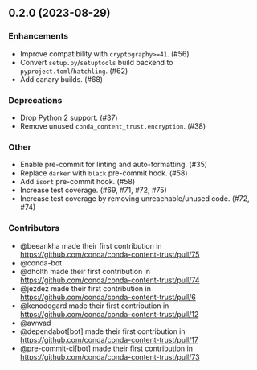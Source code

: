 [//]: # (current developments)

## 0.2.0 (2023-08-29)

### Enhancements

* Improve compatibility with `cryptography>=41`. (#56)
* Convert `setup.py`/`setuptools` build backend to `pyproject.toml`/`hatchling`. (#62)
* Add canary builds. (#68)

### Deprecations

* Drop Python 2 support. (#37)
* Remove unused `conda_content_trust.encryption`. (#38)

### Other

* Enable pre-commit for linting and auto-formatting. (#35)
* Replace `darker` with `black` pre-commit hook. (#58)
* Add `isort` pre-commit hook. (#58)
* Increase test coverage. (#69, #71, #72, #75)
* Increase test coverage by removing unreachable/unused code. (#72, #74)

### Contributors

* @beeankha made their first contribution in https://github.com/conda/conda-content-trust/pull/75
* @conda-bot
* @dholth made their first contribution in https://github.com/conda/conda-content-trust/pull/74
* @jezdez made their first contribution in https://github.com/conda/conda-content-trust/pull/6
* @kenodegard made their first contribution in https://github.com/conda/conda-content-trust/pull/12
* @awwad
* @dependabot[bot] made their first contribution in https://github.com/conda/conda-content-trust/pull/17
* @pre-commit-ci[bot] made their first contribution in https://github.com/conda/conda-content-trust/pull/73
